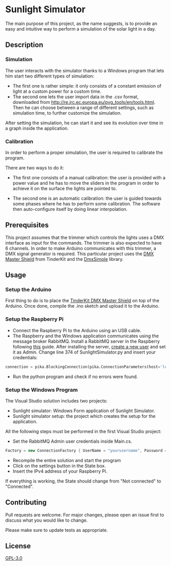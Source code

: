 # Sunlight Simulator

The main purpose of this project, as the name suggests, is to provide an easy and intuitive way to perform a simulation of the solar light in a day. 

## Description 

### Simulation

The user interacts with the simulator thanks to a Windows program that lets him start two different types of simulation: 
- The first one is rather simple: it only consists of a constant emission of light at a custom power for a custom time. 
- The second one lets the user import data in the .csv format, downloaded from http://re.jrc.ec.europa.eu/pvg_tools/en/tools.html. Then he can choose between a range of different settings, such as simulation time, to further customize the simulation.

After setting the simulation, he can start it and see its evolution over time in a graph inside the application.

### Calibration

In order to perform a proper simulation, the user is required to calibrate the program.

There are two ways to do it:

- The first one consists of a manual calibration: the user is provided with a power value and he has to move the sliders in the program in order to achieve it on the surface the lights are pointed to.

- The second one is an automatic calibration: the user is guided towards some phases where he has to perform some calibration. The software then auto-configure itself by doing linear interpolation.

## Prerequisites

This project assumes that the trimmer which controls the lights uses a DMX interface as input for the commands. The trimmer is also expected to have 6 channels.
In order to make Arduino communicates with this trimmer, a DMX signal generator is required. 
This particular project uses the [DMX Master Shield](http://www.eu.diigiit.com/arduino-dmx-master-shield) from TinderKit and the [DmxSimple](https://github.com/PaulStoffregen/DmxSimple) library.

## Usage

### Setup the Arduino

First thing to do is to place the [TinderKit DMX Master Shield](http://www.eu.diigiit.com/arduino-dmx-master-shield) on top of the Arduino. Once done, compile the .ino sketch and upload it to the Arduino.

### Setup the Raspberry Pi

- Connect the Raspberry Pi to the Arduino using an USB cable.
- The Raspberry and the Windows application communicates using the message broker RabbitMQ. Install a RabbitMQ server in the Raspberry following [this](https://www.rabbitmq.com/install-debian.html) guide. After installing the server, [create a new user](https://www.rabbitmq.com/rabbitmqctl.8.html#User_Management) and set it as Admin. Change line 374 of SunlightSimulator.py and insert your credentials:

```python
connection = pika.BlockingConnection(pika.ConnectionParameters(host='localhost', credentials=pika.PlainCredentials('yourusername', 'yourpassword')))
```
- Run the python program and check if no errors were found.

### Setup the Windows Program

The Visual Studio solution includes two projects:
- Sunlight simulator: Windows Form application of Sunlight Simulator.
- Sunlight simulator setup: the project which creates the setup for the application.

All the following steps must be performed in the first Visual Studio project:

- Set the RabbitMQ Admin user credentials inside Main.cs.

```c#
Factory = new ConnectionFactory { UserName = "yourusername", Password = "yourpassword", HostName = formIP.IP };
```

- Recompile the entire solution and start the program
- Click on the settings button in the State box.
- Insert the IPv4 address of your Raspberry Pi.

If everything is working, the State should change from "Not connected" to "Connected".

## Contributing
Pull requests are welcome. For major changes, please open an issue first to discuss what you would like to change.

Please make sure to update tests as appropriate.

## License
[GPL-3.0](https://choosealicense.com/licenses/gpl-3.0/)
